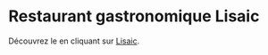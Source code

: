 # Restaurant gastronomique Lisaic

Découvrez le en cliquant sur [Lisaic](https://github.com/Lisebnt69/Lisaic.git).
